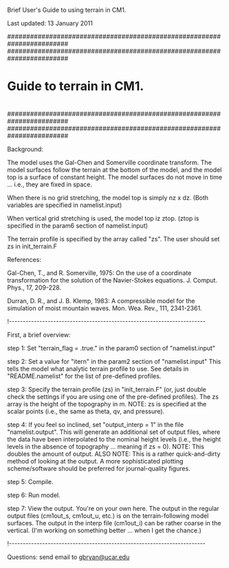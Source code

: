 
Brief User's Guide to using terrain in CM1.

Last updated:  13 January 2011


########################################################################
########################################################################
#                                                                      #
#  Guide to terrain in CM1.                                            #
#                                                                      #
########################################################################
########################################################################


Background:

The model uses the Gal-Chen and Somerville coordinate transform.  The
model surfaces follow the terrain at the bottom of the model, and the
model top is a surface of constant height.  The model surfaces do not
move in time ... i.e., they are fixed in space.

When there is no grid stretching, the model top is simply nz x dz.
(Both variables are specified in namelist.input)

When vertical grid stretching is used, the model top iz ztop.  (ztop is
specified in the param6 section of namelist.input)

The terrain profile is specified by the array called "zs".  The user
should set zs in init_terrain.F



References:

Gal-Chen, T., and R. Somerville, 1975:  On the use of a coordinate
transformation for the solution of the Navier-Stokes equations.
J. Comput. Phys., 17, 209-228.

Durran, D. R., and J. B. Klemp, 1983:  A compressible model for the
simulation of moist mountain waves.  Mon. Wea. Rev., 111, 2341-2361.



!-----------------------------------------------------------------------


First, a brief overview:

 step 1:  Set "terrain_flag = .true." in the param0 section of
          "namelist.input"

 step 2:  Set a value for "itern" in the param2 section of "namelist.input"
          This tells the model what analytic terrain profile to use.
          See details in "README.namelist" for the list of pre-defined
          profiles.

 step 3:  Specify the terrain profile (zs) in "init_terrain.F" (or, just
          double check the settings if you are using one of the pre-defined
          profiles).  The zs array is the height of the topography in m.
          NOTE:  zs is specified at the scalar points (i.e., the same as
          theta, qv, and pressure).

 step 4:  If you feel so inclined, set "output_interp = 1" in the
          file "namelist.output".  This will generate an additional
          set of output files, where the data have been interpolated to
          the nominal height levels (i.e., the height levels in the
          absence of topography ... meaning if zs = 0).  NOTE:  This
          doubles the amount of output.  ALSO NOTE:  This is a rather
          quick-and-dirty method of looking at the output.  A more
          sophisticated plotting scheme/software should be preferred
          for journal-quality figures.

 step 5:  Compile.

 step 6:  Run model.

 step 7:  View the output.  You're on your own here.  The output in the
          regular output files (cm1out_s, cm1out_u, etc.) is on the
          terrain-following model surfaces.  The output in the interp
          file (cm1out_i) can be rather coarse in the vertical.
          (I'm working on something better ... when I get the chance.)


!-----------------------------------------------------------------------

Questions:  send email to gbryan@ucar.edu
